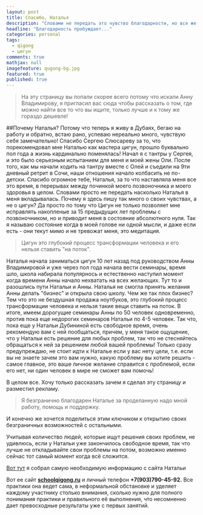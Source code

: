 ```yaml
---
layout: post
title: Спасибо, Наталья
description: "Словами не передать это чувство благодарности, но все же я попробую, хотя бы часть..."
headline: "Благодарность пробуждает..."
categories: personal
tags: 
  - qigong
  - цигун
comments: true
mathjax: null
imagefeature: qugong-bg.jpg
featured: true
published: true
---
```

> На эту страницу вы попали скорее всего потому что искали Анну Владимирову, я пригласил вас сюда чтобы рассказать о том, где можно найти все то что вы ищите, только лучше и к тому же гораздо дешевле!

##Почему Наталья?
Потому что теперь я живу в Дубаях, бегаю на работу и обратно, встаю рано, успеваю нереально много, чувствую себя замечательно!
Спасибо Сергею Слюсареву за то, что порекомендовал мне Наталью как мастера цигун, прошло буквально пол года а жизнь кардинально поменялась! Начал я с тантры у Сергея, и это было серьезным испытанием для меня и моей жены Оли. После того, как мы начали ходить на тантру вместе с Олей и съедили на 9ти дневный ретрит в Сочи, наши отношения начало колбасить не по-детски. Спасибо огромное тебе, Наталья, за то что наставляла меня все это время, в перерывах между починкой моего позвоночника и моего здоровья в целом. Словами просто не передать насколько Наталья в меня вкладывалась. Почему я здесь пишу так много о своих чувствах, а не о цигун? Да просто по тому что Цигун не только позволяет мне исправлять накопленые за 15 предыдущих лет проблемы с позвоночником, но и приводит меня в состояние абсолютного нуля. Так я называю состояние когда в моей голове ни одной мысли, и даже если есть - они текут мимо и не тревожат меня, это медитация.

> Цигун это глубокий процесс трансформации человека и его нельзя ставить "на поток".

Наталья начала заниматься цигун 10 лет назад под руководством Анны Владимировой и уже через пол года начала вести семинары, время шло, школа набирала популярнось и естественно наступил момент когда времени Анны начало нехватать на всех желающих. Тут то и разошлись пути Натальи и Анны. Наталья не смогла принять желания Анны делать "бизнес" и открыла свою школу. Чем же так плох бизнес? Тем что это не бездушная продажа ноутбуков, это глубокий процесс трансформации человека и нельзя такие вещи ставить на поток. В итоге, имеем дорогущие семинары Анны по 50 человек одновременно, против пока еще недорогих семинаров Натальи по 4-5 человек. Так что, пока еще у Натальи Дубининой есть свободное время, очень рекомендую вам с ней пообщаться, причем, у меня такое ощущение, что у Натальи есть решение для любых проблем, так что не стесняйтесь обращаться к ней за решением любой вашей проблемы! Только сразу предупреждаю, не стоит идти к Наталье если у вас нету цели, т.е. если вы не знаете зачем это вам нужно, какую проблему вы хотите решить - самое главное, это ваше личное желание справится с проблемой, если его нет, ни один человек в мире не сможет вам помочь!

В целом все. Хочу только рассказать зачем я сделал эту страницу и разместил рекламу.

> Я безгранично благодарен Наталье за проделанную надо мной работу, помощь и поддержку.

И конечно же хочется поделиться этим ключиком к открытию своих безграничных возможностей с остальными.

Учитывая количество людей, которые ищут решения своих проблем, не удивлюсь, если у Натальи уже закончилось свободное время,
так что лучше не откладывайте свои проблемы на потом, возможно именно сейчас тот самый момент когда всё сложится.

[Вот тут](http://nd.olegmalkov.ru) я собрал самую необходимую информацию с сайта Натальи

Вот ее сайт **[schoolqigong.ru](http://schoolqigong.ru)** и личный телефон **+7(903)790-45-92.** Все практики она ведет сама, в неформальной обстановке и уделяет каждому участнику столько внимания, сколько нужно для полного понимания практики и правильного её выполнения, что несомненно дает превосходные результаты уже с первых занятий.
